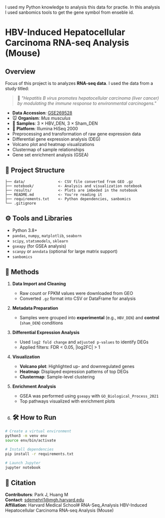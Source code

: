 I used my Python knowledge to analysis this data for practie. In this analysis I used sanbomics tools to get the gene symbol from enseble id.

# HBV-Induced Hepatocellular Carcinoma RNA-seq Analysis (Mouse)

## Overview

Focus of this project is to analyzes **RNA-seq data**. I used the data from a study titled:
> 🧪 *"Hepatitis B virus promotes hepatocellular carcinoma (liver cancer) by modulating the immune response to environmental carcinogens."*

- **Data Accession**: [GSE269528](https://www.ncbi.nlm.nih.gov/geo/query/acc.cgi?acc=GSE269528)
- 🐭 **Organism**: *Mus musculus*
- 🧫 **Samples**: 3 × HBV_DEN, 3 × Sham_DEN
- 🧬 **Platform**: Illumina HiSeq 2000
- Preprocessing and transformation of raw gene expression data
- Differential gene expression analysis (DEG)
- Volcano plot and heatmap visualizations
- Clustermap of sample relationships
- Gene set enrichment analysis (GSEA)

## 📂 Project Structure

```
├── data/               <- CSV file converted from GEO .gz
├── notebook/           <- Analysis and visualization notebook
├── results/            <- Plots are imbeded in the notebook
├── README.md           <- You're reading it
├── requirements.txt    <- Python dependencies, sanbomics
└── .gitignore
```

## ⚙️ Tools and Libraries

- Python 3.8+
- `pandas`, `numpy`, `matplotlib`, `seaborn`
- `scipy`, `statsmodels`, `sklearn`
- `gseapy` (for GSEA analysis)
- `scanpy` or `anndata` (optional for large matrix support)
-  `sanbomics`

  ## 🔬 Methods

1. **Data Import and Cleaning**
   - Raw count or FPKM values were downloaded from GEO
   - Converted `.gz` format into CSV or DataFrame for analysis

2. **Metadata Preparation**
   - Samples were grouped into **experimental** (e.g., `HBV_DEN`) and **control** (`sham_DEN`) conditions

3. **Differential Expression Analysis**
   - Used `log2 fold change` and `adjusted p-values` to identify DEGs
   - Applied filters: FDR < 0.05, |log2FC| > 1

4. **Visualization**
   - **Volcano plot**: Highlighted up- and downregulated genes
   - **Heatmap**: Displayed expression patterns of top DEGs
   - **Clustermap**: Sample-level clustering

5. **Enrichment Analysis**
   - GSEA was performed using `gseapy` with `GO_Biological_Process_2021`
   - Top pathways visualized with enrichment plots

   

6. ## 🛠️ How to Run

```bash
# Create a virtual environment
python3 -m venv env
source env/bin/activate

# Install dependencies
pip install -r requirements.txt

# Launch Jupyter
jupyter notebook
```

## 📜 Citation

**Contributors**: Park J, Huang M  
**Contact**: sdemehri1@mgh.harvard.edu  
**Affiliation**: Harvard Medical School# RNA-Seq_Analysis
HBV-Induced Hepatocellular Carcinoma RNA-seq Analysis (Mouse)
